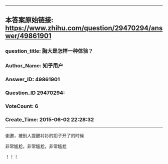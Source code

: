 ----------------------------------------
## 本答案原始链接: https://www.zhihu.com/question/29470294/answer/49861901
### question_title: 胸大是怎样一种体验？
### Author_Name: 知乎用户
### Answer_ID: 49861901
### Question_ID 29470294: 
### VoteCount: 6
### Create_Time: 2015-06-02 22:28:32
----------------------------------------
谢邀，被别人提醒衬衫的扣子开了的时候  
  
非常尴尬，非常尴尬，非常尴尬  
  
！！！

